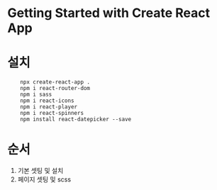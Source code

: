 # Getting Started with Create React App

# 설치
````
    npx create-react-app .
    npm i react-router-dom
    npm i sass
    npm i react-icons
    npm i react-player
    npm i react-spinners
    npm install react-datepicker --save
````


# 순서
01. 기본 셋팅 및 설치
02. 페이지 셋팅 및 scss